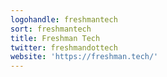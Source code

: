 ```yaml
---
logohandle: freshmantech
sort: freshmantech
title: Freshman Tech
twitter: freshmandottech
website: 'https://freshman.tech/'
---
```

